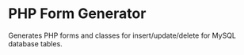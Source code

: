 # PHP Form Generator #

Generates PHP forms and classes for insert/update/delete for MySQL database tables.
